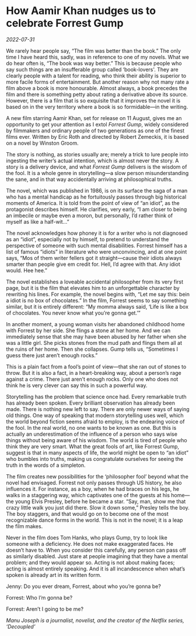 # How Aamir Khan nudges us to celebrate Forrest Gump

*2022-07-31*

We rarely hear people say, “The film was better than the book.” The only
time I have heard this, sadly, was in reference to one of my novels.
What we do hear often is, “The book was way better.” This is because
people who say such things are an insufferable group called
‘book-lovers'. They are clearly people with a talent for reading, who
think their ability is superior to more facile forms of entertainment.
But another reason why not many rate a film above a book is more
honourable. Almost always, a book precedes the film and there is
something petty about rating a derivative above its source. However,
there is a film that is so exquisite that it improves the novel it is
based on in the very territory where a book is so formidable—in the
writing.

A new film starring Aamir Khan, set for release on 11 August, gives me
an opportunity to get your attention as I extol *Forrest Gump*, widely
considered by filmmakers and ordinary people of two generations as one
of the finest films ever. Written by Eric Roth and directed by Robert
Zemeckis, it is based on a novel by Winston Groom.

The story is nothing, as stories usually are; merely a trick to lure
people into ingesting the writer’s actual intention, which is almost
never the story. A story is a delivery device, and what *Forrest Gump*
delivers is the wisdom of the fool. It is a whole genre in
storytelling—a slow person misunderstanding the sane, and in that way
accidentally arriving at philosophical truths.

The novel, which was published in 1986, is on its surface the saga of a
man who has a mental handicap as he fortuitously passes through big
historical moments of America. It is told from the point of view of “an
idiot”, as the protagonist describes himself. He clarifies, very early,
“I am closer to being an imbecile or maybe even a moron, but personally,
I’d rather think of myself as like a half-wit…”

The novel acknowledges how phoney it is for a writer who is not
diagnosed as an “idiot”, especially not by himself, to pretend to
understand the perspective of someone with such mental disabilities.
Forrest himself has a list of famous “idiots” in literature who were
unconvincing, and at one point says, “Mos of them writer fellers got it
straight—cause their idiots always smarter than people give em credit
for. Hell, I’d agree with that. Any idiot would. Hee hee.”

The novel establishes a loveable accidental philosopher from its very
first page, but it is the film that elevates him to an unforgettable
character by rewriting his lines. For example, the novel begins with,
“Let me say this: bein a idiot is no box of chocolates.” In the film,
Forrest seems to say something similar, but it is entirely different:
“My momma always said, ‘Life is like a box of chocolates. You never know
what you’re gonna get.’”

In another moment, a young woman visits her abandoned childhood home
with Forrest by her side. She flings a stone at her home. And we can
immediately sense that she may have been abused by her father when she
was a little girl. She picks stones from the mud path and flings them
all at the ruins of her home. Then she collapses. Gump tells us,
“Sometimes I guess there just aren’t enough rocks.”

This is a plain fact from a fool’s point of view—that she ran out of
stones to throw. But it is also a fact, in a heart-breaking way, about a
person’s rage against a crime. There just aren’t enough rocks. Only one
who does not think he is very clever can say this in such a powerful
way.

Storytelling has the problem that science once had. Every remarkable
truth has already been spoken. Every brilliant observation has already
been made. There is nothing new left to say. There are only newer ways
of saying old things. One way of speaking that modern storytelling uses
well, which the world beyond fiction seems afraid to employ, is the
endearing voice of the fool. In the real world, no one wants to be known
as one. But this is actually an underestimation of the influence of a
person who says wise things without being aware of his wisdom. The world
is tired of people who think they are very smart. What the great fools
of art, like Forrest Gump, suggest is that in many aspects of life, the
world might be open to “an idiot” who bumbles into truths, making us
congratulate ourselves for seeing the truth in the words of a simpleton.

The film creates new possibilities for the ‘philosopher fool’ beyond
what the novel had envisaged. Forrest not only passes through US
history, he also influences it. For instance, as a boy, when he had
braces on his legs, he walks in a staggering way, which captivates one
of the guests at his home—the young Elvis Presley, before he became a
star. “Say, man, show me that crazy little walk you just did there. Slow
it down some,” Presley tells the boy. The boy staggers, and that would
go on to become one of the most recognizable dance forms in the world.
This is not in the novel; it is a leap the film makes.

Never in the film does Tom Hanks, who plays Gump, try to look like
someone with a deficiency. He does not make exaggerated faces. He
doesn’t have to. When you consider this carefully, any person can pass
off as similarly disabled. Just stare at people imagining that they have
a mental problem; and they would appear so. Acting is not about making
faces; acting is almost entirely speaking. And it is all incandescence
when what’s spoken is already art in its written form.

Jenny: Do you ever dream, Forrest, about who you’re gonna be?

Forrest: Who I’m gonna be?

Forrest: Aren’t I going to be me?

*Manu Joseph is a journalist, novelist, and the creator of the Netflix
series, ‘Decoupled’*
